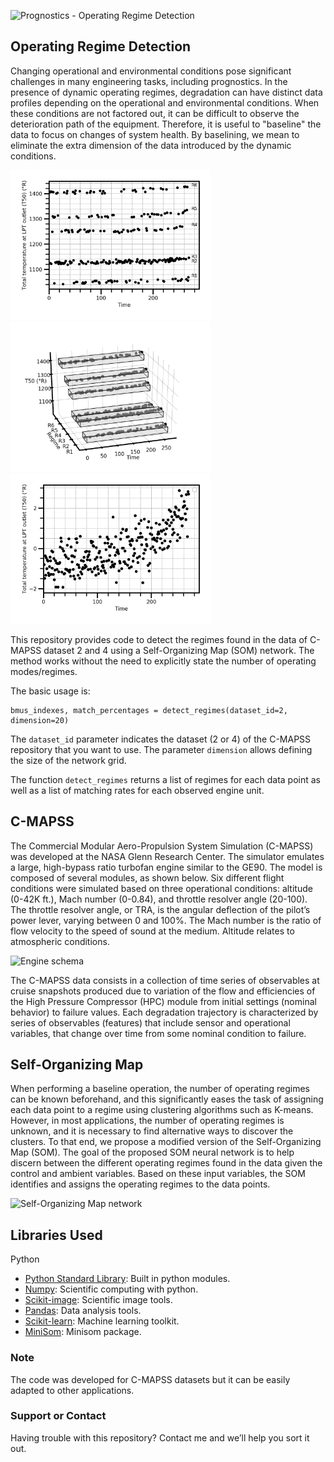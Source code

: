 ![Prognostics - Operating Regime Detection](https://github.com/marcialbaptista/RegimeDetection/blob/master/icon.png?raw=true)

## Operating Regime Detection

Changing operational and environmental conditions pose significant challenges in many engineering tasks, including prognostics. In the presence of dynamic operating regimes, degradation can have distinct data profiles depending on the operational and environmental conditions. When these conditions are not factored out, it can be difficult to observe the deterioration path of the equipment. Therefore, it is useful to "baseline" the  data to focus on changes of system health. By baselining, we mean to eliminate the extra dimension of the data introduced by the dynamic conditions.

<p float="center">
  <img src="imgs/operational_conditions_2d.png" width="320" />
  <img src="imgs/operational_conditions.png" width="320" /> 
  <img src="imgs/operational_conditions_trend.png" width="320" />
</p>

This repository provides code to detect the regimes found in the data of C-MAPSS dataset 2 and 4 using a Self-Organizing Map (SOM) network. The method works without the need to explicitly state the number of operating modes/regimes.   

The basic usage is:
```
bmus_indexes, match_percentages = detect_regimes(dataset_id=2, dimension=20)
```

The `dataset_id` parameter indicates the dataset (2 or 4) of the C-MAPSS repository that you want to use. The parameter `dimension` allows defining the size of the network grid. 

The function `detect_regimes` returns a list of regimes for each data point as well as a list of matching rates for each observed engine unit. 

## C-MAPSS

The Commercial Modular Aero-Propulsion System Simulation (C-MAPSS) was developed at the NASA Glenn Research Center. The simulator emulates a large, high-bypass ratio turbofan engine similar to the GE90. The model is composed of several modules, as shown below. Six different flight conditions were simulated based on three operational conditions: altitude (0-42K ft.), Mach number (0-0.84), and throttle resolver angle (20-100). The throttle resolver angle, or TRA, is the angular deflection of the pilot’s power lever, varying between 0 and 100%. The Mach number is the ratio of flow velocity to the speed of sound at the medium. Altitude relates to atmospheric conditions.

 ![Engine schema](https://github.com/marcialbaptista/RegimeDetection/blob/master/imgs/engine_schema.png?raw=true)

The C-MAPSS data consists in a collection of time series of observables at cruise snapshots produced due to variation of the flow and efficiencies of the High Pressure Compressor (HPC) module from initial settings (nominal behavior) to failure values. Each degradation trajectory is characterized by series of observables (features) that include sensor and operational variables, that change over time from some nominal condition to failure. 

## Self-Organizing Map

When performing a baseline operation, the number of operating regimes can be known beforehand, and this significantly eases the task of assigning each data point to a regime using clustering algorithms such as K-means. However, in most applications, the number of operating regimes is unknown, and it is necessary to find alternative ways to discover the clusters. To that end, we propose a modified version of the Self-Organizing Map (SOM). The goal of the proposed SOM neural network is to help discern between the different operating regimes found in the data given the control and ambient variables. Based on these input variables, the SOM identifies and assigns the operating regimes to the data points.

![Self-Organizing Map network](https://github.com/marcialbaptista/RegimeDetection/blob/master/imgs/SOM.png)



## Libraries Used

Python

- [Python Standard Library](https://docs.python.org/2/library/): Built in python modules.
- [Numpy](https://numpy.org/): Scientific computing with python.
- [Scikit-image](https://scikit-image.org/): Scientific image tools. 
- [Pandas](https://pandas.pydata.org/): Data analysis tools.
- [Scikit-learn](https://scikit-learn.org/stable/): Machine learning toolkit.
- [MiniSom](https://pypi.org/project/MiniSom/): Minisom package. 

### Note

The code was developed for C-MAPSS datasets but it can be easily adapted to other applications. 

### Support or Contact

Having trouble with this repository? Contact me and we’ll help you sort it out.
